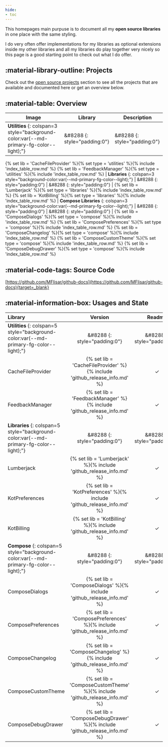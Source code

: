 ```yaml
---
hide:
- toc
---
```


This homepages main purpuse is to document all my **open source libraries** in one place with the same styling.

I do very often offer implementations for my libraries as optional extensions inside my other libraries and all my libraries do play together very nicely so this page is a good starting point to check out what I do offer.

## :material-library-outline: Projects

Check out the [open source projects](pages/index.md) section to see all the projects that are available and documented here or get an overview below.

## :material-table: Overview

|Image|Library|Description|
|-|-|-|
| **Utilities** {: colspan=3 style="background-color:var(--md-primary-fg-color--light);"} | &#8288 {: style="padding:0"} | &#8288 {: style="padding:0"} |
{% set lib = 'CacheFileProvider' %}{% set type = 'utilities' %}{% include 'index_table_row.md' %}
{% set lib = 'FeedbackManager' %}{% set type = 'utilities' %}{% include 'index_table_row.md' %}
| **Libraries** {: colspan=3 style="background-color:var(--md-primary-fg-color--light);"} | &#8288 {: style="padding:0"} | &#8288 {: style="padding:0"} |
{% set lib = 'Lumberjack' %}{% set type = 'libraries' %}{% include 'index_table_row.md' %}
{% set lib = 'KotBilling' %}{% set type = 'libraries' %}{% include 'index_table_row.md' %}
| **Compose Libraries** {: colspan=3 style="background-color:var(--md-primary-fg-color--light);"} | &#8288 {: style="padding:0"} | &#8288 {: style="padding:0"} |
{% set lib = 'ComposeDialogs' %}{% set type = 'compose' %}{% include 'index_table_row.md' %}
{% set lib = 'ComposePreferences' %}{% set type = 'compose' %}{% include 'index_table_row.md' %}
{% set lib = 'ComposeChangelog' %}{% set type = 'compose' %}{% include 'index_table_row.md' %}
{% set lib = 'ComposeCustomTheme' %}{% set type = 'compose' %}{% include 'index_table_row.md' %}
{% set lib = 'ComposeDebugDrawer' %}{% set type = 'compose' %}{% include 'index_table_row.md' %}

## :material-code-tags: Source Code

[https://github.com/MFlisar/github-docs](https://github.com/MFlisar/github-docs){target=_blank}

## :material-information-box: Usages and State

|Library|Version|Readme|Documentation|Used In|
|:-|:-:|:-:|:-:|:-|
| **Utilities** {: colspan=5 style="background-color:var(--md-primary-fg-color--light);"} | &#8288 {: style="padding:0"} | &#8288 {: style="padding:0"} |  &#8288 {: style="padding:0"} |  &#8288 {: style="padding:0"} |
| CacheFileProvider     | {% set lib = 'CacheFileProvider' %}{% include 'github_release_info.md' %} | ✓ | ✓ | • FeedbackManager |
| FeedbackManager       | {% set lib = 'FeedbackManager' %}{% include 'github_release_info.md' %} | ✓ | ✓ | • Lumberjack |
| **Libraries** {: colspan=5 style="background-color:var(--md-primary-fg-color--light);"} | &#8288 {: style="padding:0"} | &#8288 {: style="padding:0"} |  &#8288 {: style="padding:0"} |  &#8288 {: style="padding:0"} |
| Lumberjack            | {% set lib = 'Lumberjack' %}{% include 'github_release_info.md' %} | ✓ | ✓ | • ComposeDebugDrawer |
| KotPreferences        | {% set lib = 'KotPreferences' %}{% include 'github_release_info.md' %}   | ✓ | ✓ | • ComposePreferences<br>• ComposeChangelog<br>• ComposeDebugDrawer |
| KotBilling            | {% set lib = 'KotBilling' %}{% include 'github_release_info.md' %}   | ✓ | ✓ | • ComposeDialogs |
| **Compose** {: colspan=5 style="background-color:var(--md-primary-fg-color--light);"} | &#8288 {: style="padding:0"} | &#8288 {: style="padding:0"} |  &#8288 {: style="padding:0"} |  &#8288 {: style="padding:0"} |
| ComposeDialogs        | {% set lib = 'ComposeDialogs' %}{% include 'github_release_info.md' %} | ✓ | ✓ | • ComposePreferences |
| ComposePreferences    | {% set lib = 'ComposePreferences' %}{% include 'github_release_info.md' %}   | ✓ | ✓ | - |
| ComposeChangelog      | {% set lib = 'ComposeChangelog' %}{% include 'github_release_info.md' %} | ✓ | ✓ | - |
| ComposeCustomTheme    | {% set lib = 'ComposeCustomTheme' %}{% include 'github_release_info.md' %} | ✓ | ✓ | - |
| ComposeDebugDrawer    | {% set lib = 'ComposeDebugDrawer' %}{% include 'github_release_info.md' %} | ✓ | ✓ | - |